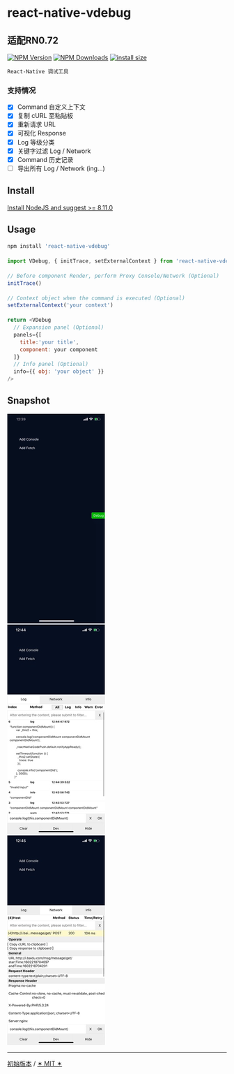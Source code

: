# react-native-vdebug

## 适配RN0.72

[![NPM Version](http://img.shields.io/npm/v/react-native-vdebug.svg?style=flat)](https://www.npmjs.org/package/react-native-vdebug)
[![NPM Downloads](https://img.shields.io/npm/dm/react-native-vdebug.svg?style=flat)](https://npmcharts.com/compare/react-native-vdebug?minimal=true)
[![install size](https://packagephobia.now.sh/badge?p=react-native-vdebug)](https://packagephobia.now.sh/result?p=react-native-vdebug)


`React-Native 调试工具`

### 支持情况
- [x] Command 自定义上下文
- [x] 复制 cURL 至粘贴板
- [x] 重新请求 URL
- [x] 可视化 Response
- [x] Log 等级分类
- [x] 关键字过滤 Log / Network
- [x] Command 历史记录
- [ ] 导出所有 Log / Network (ing...)

## Install

[Install NodeJS and suggest >= 8.11.0](https://nodejs.org/zh-cn/)

## Usage

```JavaScript
npm install 'react-native-vdebug'

import VDebug, { initTrace, setExternalContext } from 'react-native-vdebug';

// Before component Render, perform Proxy Console/Network (Optional)
initTrace()

// Context object when the command is executed (Optional)
setExternalContext('your context')

return <VDebug 
  // Expansion panel (Optional)
  panels={[
    title:'your title',
    component: your component
  ]} 
  // Info panel (Optional)
  info={{ obj: 'your object' }} 
/>

```

## Snapshot

<img src="./snapshot/79tx5-qew2r.gif" />
<br />
<img src="./snapshot/abovz-11w3r.jpg" />
<br />
<img src="./snapshot/aka6s-nqpkq.jpg" />
<br />

-------------------

 [初始版本](https://github.com/fwon/RNVConsole) / [✶ MIT ✶](./LICENSE)
